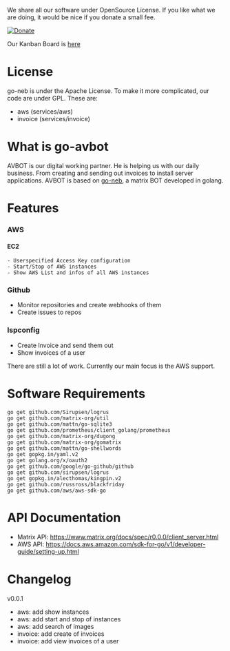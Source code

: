 
We share all our software under OpenSource License. If you like what we are doing, it would be nice if you donate a small fee. 

[![Donate](https://liberapay.com/assets/widgets/donate.svg)](https://liberapay.com/AVENTER/donate)

Our Kanban Board is [here](https://wekan.aventer.biz/b/XePZjKD4mK3eFY8MS/go-avbot)

# License
go-neb is under the Apache License. To make it more complicated, our code are under GPL. These are:
- aws (services/aws)
- invoice (services/invoice)


# What is go-avbot

AVBOT is our digital working partner. He is helping us with our daily business. From creating and sending out invoices to install server applications. AVBOT is based on [go-neb](https://github.com/matrix-org/go-neb), a matrix BOT developed in golang. 

# Features

### AWS
  #### EC2
    - Userspecified Access Key configuration
    - Start/Stop of AWS instances
    - Show AWS List and infos of all AWS instances

### Github
- Monitor repositories and create webhooks of them
- Create issues to repos

### Ispconfig
- Create Invoice and send them out
- Show invoices of a user

There are still a lot of work. Currently our main focus is the AWS support.

# Software Requirements

```
go get github.com/Sirupsen/logrus 
go get github.com/matrix-org/util
go get github.com/mattn/go-sqlite3
go get github.com/prometheus/client_golang/prometheus
go get github.com/matrix-org/dugong
go get github.com/matrix-org/gomatrix
go get github.com/mattn/go-shellwords
go get gopkg.in/yaml.v2
go get golang.org/x/oauth2
go get github.com/google/go-github/github
go get github.com/sirupsen/logrus
go get gopkg.in/alecthomas/kingpin.v2
go get github.com/russross/blackfriday
go get github.com/aws/aws-sdk-go
```

# API Documentation

- Matrix API: https://www.matrix.org/docs/spec/r0.0.0/client_server.html
- AWS API: https://docs.aws.amazon.com/sdk-for-go/v1/developer-guide/setting-up.html

# Changelog

v0.0.1
- aws: add show instances
- aws: add start and stop of instances
- aws: add search of images
- invoice: add create of invoices
- invoice: add view invoices of a user

